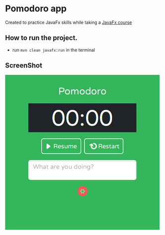 # Pomodoro app

Created to practice JavaFx skills while taking a [JavaFx course](https://teamtreehouse.com/library/build-a-javafx-application) 

## How to run the project.
- run `mvn clean javafx:run` in the terminal

## ScreenShot
![](/src/main/resources/images/screenshot.png)
